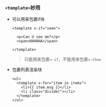 ### `<template>`妙用
- 可以用来包裹if块

  ```
  <template v-if="seen">
  
    <p>Can U see me?</p>
    <span>HAHAHA</span>
    
  </template>
  ```
  > 只能用来包裹`v-if`，不能用来包裹`v-show`
- 包裹列表渲染块
  
  ```
  <ul>
    <template v-for="item in items">
      <li>{{ item.msg }}</li>
      <li class="divider"></li>
    </template>
  </ul>
  ```
